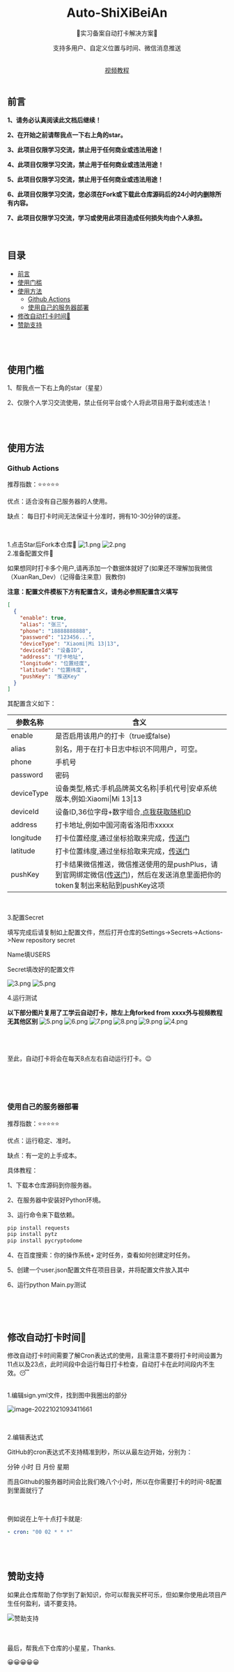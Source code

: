 <div align="center">
<h1 align="center">
Auto-ShiXiBeiAn
</h1>
<p align="center">
🥰实习备案自动打卡解决方案🥰
</p>
<p align="center">
支持多用户、自定义位置与时间、微信消息推送
</br>
</p>
</br>
<a target="_blank" href="https://b23.tv/hsaDxKf">视频教程</a>
</div>
</br>



## 前言

**1、请务必认真阅读此文档后继续！**

**2、在开始之前请帮我点一下右上角的star。**

**3、此项目仅限学习交流，禁止用于任何商业或违法用途！**

**4、此项目仅限学习交流，禁止用于任何商业或违法用途！**

**5、此项目仅限学习交流，禁止用于任何商业或违法用途！**

**6、此项目仅限学习交流，您必须在Fork或下载此仓库源码后的24小时内删除所有内容。**

**7、此项目仅限学习交流，学习或使用此项目造成任何损失均由个人承担。**


</br>

## 目录

- [前言](#前言)
- [使用门槛](#使用门槛)
- [使用方法](#使用方法)
  - [Github Actions](#github-actions)
  - [使用自己的服务器部署](#使用自己的服务器部署)
- [修改自动打卡时间🎯](#修改自动打卡时间)
- [赞助支持](#赞助支持)

</br>
</br>

## 使用门槛

1、帮我点一下右上角的star（星星）

2、仅限个人学习交流使用，禁止任何平台或个人将此项目用于盈利或违法！



</br></br>

## 使用方法

### Github Actions

推荐指数：⭐⭐⭐⭐⭐


优点：适合没有自己服务器的人使用。


缺点： 每日打卡时间无法保证十分准时，拥有10-30分钟的误差。

</br>

1.点击Star后Fork本仓库🤪
![1.png](https://tc.xuanran.cc/2022/12/01/9b1d336235e28.png)
![2.png](https://tc.xuanran.cc/2022/12/01/2c1c3b427a14a.png)
</br>
2.准备配置文件🤔

如果想同时打卡多个用户,请再添加一个数据体就好了(如果还不理解加我微信（XuanRan_Dev）（记得备注来意）我教你)

**注意：配置文件模板下方有配置含义，请务必参照配置含义填写**
```json
[
  {
    "enable": true,
    "alias": "张三",
    "phone": "18888888888",
    "password": "123456...",
    "deviceType": "Xiaomi|Mi 13|13",
    "deviceId": "设备ID",
    "address": "打卡地址",
    "longitude": "位置经度",
    "latitude": "位置纬度",
    "pushKey": "推送Key"
  }
]
```

其配置含义如下：

| 参数名称   | 含义                                                         |
| ---------- | ------------------------------------------------------------ |
| enable     | 是否启用该用户的打卡（true或false)                           |
| alias      | 别名，用于在打卡日志中标识不同用户，可空。                   |
| phone      | 手机号                                                       |
| password   | 密码                                                         |
| deviceType | 设备类型,格式:手机品牌英文名称\|手机代号\|安卓系统版本,例如:Xiaomi\|Mi 13\|13 |
| deviceId   | 设备ID,36位字母+数字组合,[点我获取随机ID](http://did.sxba.xuanran.cc)          |
| address    | 打卡地址,例如中国河南省洛阳市xxxxx                           |
| longitude  | 打卡位置经度,通过坐标拾取来完成，[传送门](https://jingweidu.bmcx.com/) |
| latitude   | 打卡位置纬度,通过坐标拾取来完成，[传送门](https://jingweidu.bmcx.com/) |
| pushKey    | 打卡结果微信推送，微信推送使用的是pushPlus，请到官网绑定微信([传送门](https://www.pushplus.plus/))，然后在发送消息里面把你的token复制出来粘贴到pushKey这项 |





</br>

3.配置Secret

填写完成后请复制如上配置文件，然后打开仓库的Settings->Secrets->Actions->New repository secret

Name填USERS

Secret填改好的配置文件

![3.png](https://tc.xuanran.cc/2022/11/13/2143b390f8199.png)
![5.png](https://tc.xuanran.cc/2022/12/01/36cadab52b21b.png)

4.运行测试

**以下部分图片复用了工学云自动打卡，除左上角forked from xxxx外与视频教程无其他区别**
![5.png](https://tc.xuanran.cc/2022/11/13/500e789b3dfec.png)
![6.png](https://tc.xuanran.cc/2022/11/13/1366e5e0ced97.png)
![7.png](https://tc.xuanran.cc/2022/11/13/2a2b4b7e01884.png)
![8.png](https://tc.xuanran.cc/2022/11/13/bd1cd3218f77a.png)
![9.png](https://tc.xuanran.cc/2022/11/13/33c6cec2e37ec.png)
![4.png](https://tc.xuanran.cc/2022/12/01/735c10732d2e0.png)
</br></br></br></br>

至此，自动打卡将会在每天8点左右自动运行打卡。😉


</br></br></br>

### 使用自己的服务器部署

推荐指数：⭐⭐⭐⭐⭐

优点：运行稳定、准时。

缺点：有一定的上手成本。

具体教程：

1、下载本仓库源码到你服务器。

2、在服务器中安装好Python环境。

3、运行命令来下载依赖。

```python
pip install requests
pip install pytz
pip install pycryptodome
```

4、在百度搜索：你的操作系统+ 定时任务，查看如何创建定时任务。

5、创建一个user.json配置文件在项目目录，并将配置文件放入其中

6、运行python Main.py测试

</br></br></br>


## 修改自动打卡时间🎯	

修改自动打卡时间需要了解Cron表达式的使用，且需注意不要将打卡时间设置为11点以及23点，此时间段中会运行每日打卡检查，自动打卡在此时间段内不生效。😴


</br>
1.编辑sign.yml文件，找到图中我圈出的部分

![image-20221021093411661](https://tc.xuanran.cc/2022/11/10/5d81dcc0bff46.png)

</br>

2.编辑表达式

GitHub的cron表达式不支持精准到秒，所以从最左边开始，分别为：

分钟 小时 日 月份 星期

而且Github的服务器时间会比我们晚八个小时，所以在你需要打卡的时间-8配置到里面就行了

</br>

例如说在上午十点打卡就是:

```yml
- cron: "00 02 * * *"
```

</br>
</br>





## 赞助支持

如果此仓库帮助了你学到了新知识，你可以帮我买杯可乐，但如果你使用此项目产生任何盈利，请不要支持。

![赞助支持](https://tc.xuanran.cc/2022/11/20/b8f5ddc944634.png)



</br></br>
最后，帮我点下仓库的小星星，Thanks.

😀😀😀😀😀
